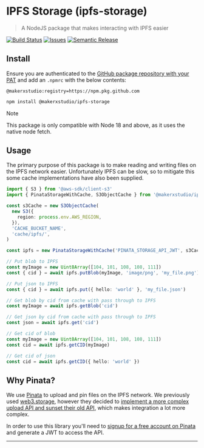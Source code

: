 # IPFS Storage (ipfs-storage)

> A NodeJS package that makes interacting with IPFS easier

[![Build Status][build-img]][build-url]
[![Issues][issues-img]][issues-url]
[![Semantic Release][semantic-release-img]][semantic-release-url]

## Install

Ensure you are authenticated to the [GitHub package repository with your PAT](https://docs.github.com/en/packages/working-with-a-github-packages-registry/working-with-the-npm-registry#authenticating-with-a-personal-access-token) and add an `.npmrc` with the below contents:

```
@makerxstudio:registry=https://npm.pkg.github.com
```

```bash
npm install @makerxstudio/ipfs-storage
```

> [!NOTE]
> This package is only compatible with Node 18 and above, as it uses the native node fetch.

## Usage

The primary purpose of this package is to make reading and writing files on the IPFS network easier. Unfortunately IPFS can be slow, so to mitigate this some cache implementations have also been supplied.

```typescript
import { S3 } from '@aws-sdk/client-s3'
import { PinataStorageWithCache, S3ObjectCache } from '@makerxstudio/ipfs-storage'

const s3Cache = new S3ObjectCache(
  new S3({
    region: process.env.AWS_REGION,
  }),
  'CACHE_BUCKET_NAME',
  'cache/ipfs/',
)

const ipfs = new PinataStorageWithCache('PINATA_STORAGE_API_JWT', s3Cache)

// Put blob to IPFS
const myImage = new Uint8Array([104, 101, 108, 108, 111])
const { cid } = await ipfs.putBlob(myImage, 'image/png', 'my_file.png')

// Put json to IPFS
const { cid } = await ipfs.put({ hello: 'world' }, 'my_file.json')

// Get blob by cid from cache with pass through to IPFS
const myImage = await ipfs.getBlob('cid')

// Get json by cid from cache with pass through to IPFS
const json = await ipfs.get('cid')

// Get cid of blob
const myImage = new Uint8Array([104, 101, 108, 108, 111])
const cid = await ipfs.getCID(myImage)

// Get cid of json
const cid = await ipfs.getCID({ hello: 'world' })
```

## Why Pinata?

We use [Pinata](https://www.pinata.cloud/) to upload and pin files on the IPFS network. We previously used [web3.storage](https://web3.storage/), however they decided to [implement a more complex upload API and sunset their old API](https://blog.web3.storage/posts/the-data-layer-is-here-with-the-new-web3-storage), which makes integration a lot more complex.

In order to use this library you'll need to [signup for a free account on Pinata](https://app.pinata.cloud/register) and generate a JWT to access the API.

---

[build-img]: https://github.com/MakerXStudio/ipfs-storage/actions/workflows/release.yml/badge.svg
[build-url]: https://github.com/MakerXStudio/ipfs-storage/actions/workflows/release.yml
[issues-img]: https://img.shields.io/github/issues/MakerXStudio/ipfs-storage
[issues-url]: https://github.com/MakerXStudio/ipfs-storage/issues
[semantic-release-img]: https://img.shields.io/badge/%20%20%F0%9F%93%A6%F0%9F%9A%80-semantic--release-e10079.svg
[semantic-release-url]: https://github.com/semantic-release/semantic-release
